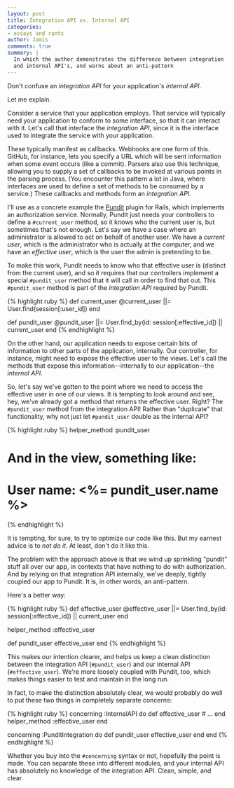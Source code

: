 ```yaml
---
layout: post
title: Integration API vs. Internal API
categories:
- essays and rants
author: Jamis
comments: true
summary: |
  In which the author demonstrates the difference between integration
  and internal API's, and warns about an anti-pattern
---
```


Don't confuse an _integration API_ for your application's _internal API_.

Let me explain.

Consider a service that your application employs. That service will typically need your application to conform to some interface, so that it can interact with it. Let's call that interface the _integration API_, since it is the interface used to integrate the service with your application.

These typically manifest as callbacks. Webhooks are one form of this. GitHub, for instance, lets you specify a URL which will be sent information when some event occurs (like a commit). Parsers also use this technique, allowing you to supply a set of callbacks to be invoked at various points in the parsing process. (You encounter this pattern a lot in Java, where interfaces are used to define a set of methods to be consumed by a service.) These callbacks and methods form an _integration API_.

I'll use as a concrete example the [Pundit](https://github.com/elabs/pundit) plugin for Rails, which implements an authorization service. Normally, Pundit just needs your controllers to define a `#current_user` method, so it knows who the current user is, but sometimes that's not enough. Let's say we have a case where an administrator is allowed to act on behalf of another user. We have a _current user_, which is the administrator who is actually at the computer, and we have an _effective user_, which is the user the admin is pretending to be.

To make this work, Pundit needs to know who that effective user is (distinct from the current user), and so it requires that our controllers implement a special `#pundit_user` method that it will call in order to find that out. This `#pundit_user` method is part of the _integration API_ required by Pundit.

{% highlight ruby %}
def current_user
  @current_user ||= User.find(session[:user_id])
end

def pundit_user
  @pundit_user ||=
    User.find_by(id: session[:effective_id]) ||
      current_user
end
{% endhighlight %}

On the other hand, our application needs to expose certain bits of information to other parts of the application, internally. Our controller, for instance, might need to expose the effective user to the views. Let's call the methods that expose this information--internally to our application--the _internal API_.

So, let's say we've gotten to the point where we need to access the effective user in one of our views. It is tempting to look around and see, hey, we've already got a method that returns the effective user. Right? The `#pundit_user` method from the integration API! Rather than "duplicate" that functionality, why not just let `#pundit_user` double as the internal API?

{% highlight ruby %}
helper_method :pundit_user

# And in the view, something like:
#   User name: <%= pundit_user.name %>
{% endhighlight %}

It is tempting, for sure, to try to optimize our code like this. But my earnest advice is to _not do it_. At least, don't do it like this.

The problem with the approach above is that we wind up sprinkling "pundit" stuff all over our app, in contexts that have nothing to do with authorization. And by relying on that integration API internally, we've deeply, tightly coupled our app to Pundit. It is, in other words, an anti-pattern.

Here's a better way:

{% highlight ruby %}
def effective_user
  @effective_user ||=
    User.find_by(id: session[:effective_id]) ||
    current_user
end

helper_method :effective_user

def pundit_user
  effective_user
end
{% endhighlight %}

This makes our intention clearer, and helps us keep a clean distinction between the integration API (`#pundit_user`) and our internal API (`#effective_user`). We're more loosely coupled with Pundit, too, which makes things easier to test and maintain in the long run.

In fact, to make the distinction absolutely clear, we would probably do well to put these two things in completely separate concerns:

{% highlight ruby %}
concerning :InternalAPI do
  def effective_user
    # ...
  end
  helper_method :effective_user
end

concerning :PunditIntegration do
  def pundit_user
    effective_user
  end
end
{% endhighlight %}

Whether you buy into the `#concerning` syntax or not, hopefully the point is made. You can separate these into different modules, and your internal API has absolutely no knowledge of the integration API. Clean, simple, and clear.
